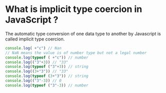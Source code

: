 # What is implicit type coercion in JavaScript ?

The automatic type conversion of one data type to another by Javascript is called implicit type coercion.

```js
console.log( +"c") // Nan 
// NaN means the value is of number type but not a legal number
console.log(typeof ( +"c")) // number
console.log(("3"+3)) // "33"
console.log(typeof ("3"+3)) // string
console.log((3+"3")) // "33"
console.log(typeof (3+"3")) // string
console.log(("3"-3)) // 0
console.log(typeof ("3"-3)) // number
```
